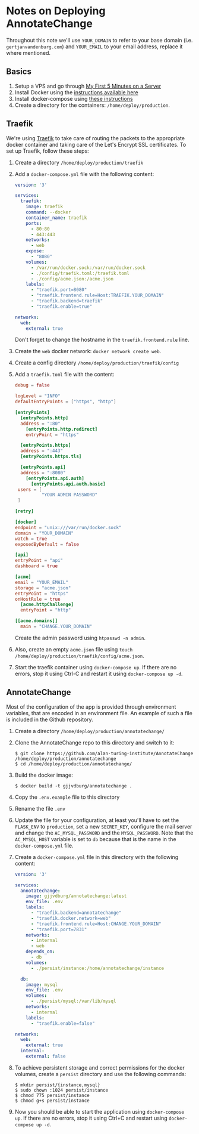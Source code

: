 # Notes on Deploying AnnotateChange

Throughout this note we'll use ``YOUR_DOMAIN`` to refer to your base domain 
(i.e. ``gertjanvandenburg.com``) and ``YOUR_EMAIL`` to your email address, 
replace it where mentioned.

## Basics

1. Setup a VPS and go through [My First 5 Minutes on a 
   Server](https://plusbryan.com/my-first-5-minutes-on-a-server-or-essential-security-for-linux-servers)
1. Install Docker using the [instructions available 
   here](https://docs.docker.com/install/linux/docker-ce/ubuntu/)
1. Install docker-compose using [these 
   instructions](https://docs.docker.com/compose/install/)
1. Create a directory for the containers: ``/home/deploy/production``.

## Traefik

We're using [Traefik](https://traefik.io/) to take care of routing the packets 
to the appropriate docker container and taking care of the Let's Encrypt SSL 
certificates. To set up Traefik, follow these steps:

1. Create a directory ``/home/deploy/production/traefik``
1. Add a ``docker-compose.yml`` file with the following content:

   ```yaml
   version: '3'

   services:
     traefik:
       image: traefik
       command: --docker
       container_name: traefik
       ports:
         - 80:80
         - 443:443
       networks:
         - web
       expose:
         - "8080"
       volumes:
         - /var/run/docker.sock:/var/run/docker.sock
         - ./config/traefik.toml:/traefik.toml
         - ./config/acme.json:/acme.json
       labels:
         - "traefik.port=8080"
         - "traefik.frontend.rule=Host:TRAEFIK.YOUR_DOMAIN"
         - "traefik.backend=traefik"
         - "traefik.enable=true"

   networks:
     web:
       external: true
   ```

   Don't forget to change the hostname in the ``traefik.frontend.rule`` line.

1. Create the ``web`` docker network: ``docker network create web``.
1. Create a config directory ``/home/deploy/production/traefik/config``
1. Add a ``traefik.toml`` file with the content:

   ```toml
   debug = false

   logLevel = "INFO"
   defaultEntryPoints = ["https", "http"]

   [entryPoints]
     [entryPoints.http]
     address = ":80"
       [entryPoints.http.redirect]
       entryPoint = "https"

     [entryPoints.https]
     address = ":443"
     [entryPoints.https.tls]

     [entryPoints.api]
     address = ":8080"
       [entryPoints.api.auth]
         [entryPoints.api.auth.basic]
   	users = [
             "YOUR ADMIN PASSWORD"
   	]

   [retry]

   [docker]
   endpoint = "unix:///var/run/docker.sock"
   domain = "YOUR_DOMAIN"
   watch = true
   exposedByDefault = false

   [api]
   entryPoint = "api"
   dashboard = true

   [acme]
   email = "YOUR_EMAIL"
   storage = "acme.json"
   entryPoint = "https"
   onHostRule = true
     [acme.httpChallenge]
     entryPoint = "http"

   [[acme.domains]]
     main = "CHANGE.YOUR_DOMAIN"
   ```
   Create the admin password using ``htpasswd -n admin``.
1. Also, create an empty ``acme.json`` file using ``touch 
   /home/deploy/production/traefik/config/acme.json``.
1. Start the traefik container using ``docker-compose up``. If there are no 
   errors, stop it using Ctrl-C and restart it using ``docker-compose up -d``.

## AnnotateChange

Most of the configuration of the app is provided through environment 
variables, that are encoded in an environment file. An example of such a file 
is included in the Github repository.

1. Create a directory ``/home/deploy/production/annotatechange/``
1. Clone the AnnotateChange repo to this directory and switch to it:
   ```
   $ git clone https://github.com/alan-turing-institute/AnnotateChange /home/deploy/production/annotatechange
   $ cd /home/deploy/production/annotatechange/
   ```
1. Build the docker image:
   ```
   $ docker build -t gjjvdburg/annotatechange .
   ```
1. Copy the ``.env.example`` file to this directory
1. Rename the file ``.env``
1. Update the file for your configuration, at least you'll have to set the 
   ``FLASK_ENV`` to ``production``, set a new ``SECRET_KEY``, configure the 
   mail server and change the ``AC_MYSQL_PASSWORD`` and the 
   ``MYSQL_PASSWORD``. Note that the ``AC_MYSQL_HOST`` variable is set to 
   ``db`` because that is the name in the ``docker-compose.yml`` file.
1. Create a ``docker-compose.yml`` file in this directory with the following 
   content:

   ```yaml
   version: '3'

   services:
     annotatechange:
       image: gjjvdburg/annotatechange:latest
       env_file: .env
       labels:
         - "traefik.backend=annotatechange"
         - "traefik.docker.network=web"
         - "traefik.frontend.rule=Host:CHANGE.YOUR_DOMAIN"
         - "traefik.port=7831"
       networks:
         - internal
         - web
       depends_on:
         - db
       volumes:
         - ./persist/instance:/home/annotatechange/instance

     db:
       image: mysql
       env_file: .env
       volumes:
         - ./persist/mysql:/var/lib/mysql
       networks:
         - internal
       labels:
         - "traefik.enable=false"

   networks:
     web:
       external: true
     internal:
       external: false
   ```

1. To achieve persistent storage and correct permissions for the docker 
   volumes, create a ``persist`` directory and use the following commands:

   ```
   $ mkdir persist/{instance,mysql}
   $ sudo chown :1024 persist/instance
   $ chmod 775 persist/instance
   $ chmod g+s persist/instance
   ```
1. Now you should be able to start the application using ``docker-compose 
   up``. If there are no errors, stop it using Ctrl+C and restart using 
   ``docker-compose up -d``.

